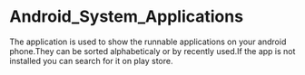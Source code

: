 # Android_System_Applications
The application is used to show the runnable applications on your android phone.They can be sorted alphabeticaly or by recently used.If the app is not installed you can search for it on play store.
